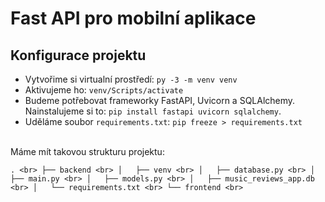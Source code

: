 # Fast API pro mobilní aplikace
## Konfigurace projektu
*  Vytvořime si virtualní prostředí: `py -3 -m venv venv`
*   Aktivujeme ho: `venv/Scripts/activate`
*   Budeme potřebovat frameworky FastAPI, Uvicorn a SQLAlchemy. Nainstalujeme si to: `pip install fastapi uvicorn sqlalchemy`.
*   Uděláme soubor `requirements.txt`: `pip freeze > requirements.txt`
<br>
Máme mít takovou strukturu projektu:

`. <br>
├── backend <br>
│   ├── venv <br>
│   ├── database.py <br>
│   ├── main.py <br>
│   ├── models.py <br>
│   ├── music_reviews_app.db <br>
│   └── requirements.txt <br>
└── frontend <br>`
